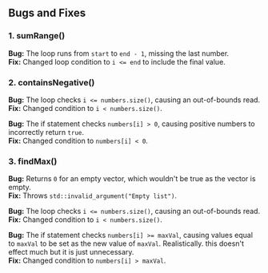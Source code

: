 ## Bugs and Fixes

### 1. sumRange()
**Bug:** The loop runs from `start` to `end - 1`, missing the last number.  
**Fix:** Changed loop condition to `i <= end` to include the final value.

### 2. containsNegative()
**Bug:** The loop checks `i <= numbers.size()`, causing an out-of-bounds read.  
**Fix:** Changed condition to `i < numbers.size()`.

**Bug:** The if statement checks `numbers[i] > 0`, causing positive numbers to incorrectly return `true`.  
**Fix:** Changed condition to `numbers[i] < 0`.

### 3. findMax()
**Bug:** Returns `0` for an empty vector, which wouldn't be true as the vector is empty.  
**Fix:** Throws `std::invalid_argument("Empty list")`.

**Bug:** The loop checks `i <= numbers.size()`, causing an out-of-bounds read.  
**Fix:** Changed condition to `i < numbers.size()`.

**Bug:** The if statement checks `numbers[i] >= maxVal`, causing values equal to `maxVal` to be set as the new value of `maxVal`. Realistically. this doesn't effect much but it is just unnecessary.  
**Fix:** Changed condition to `numbers[i] > maxVal`.